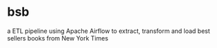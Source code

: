 # bsb
a ETL pipeline using Apache Airflow to extract, transform and load best sellers books from New York Times
